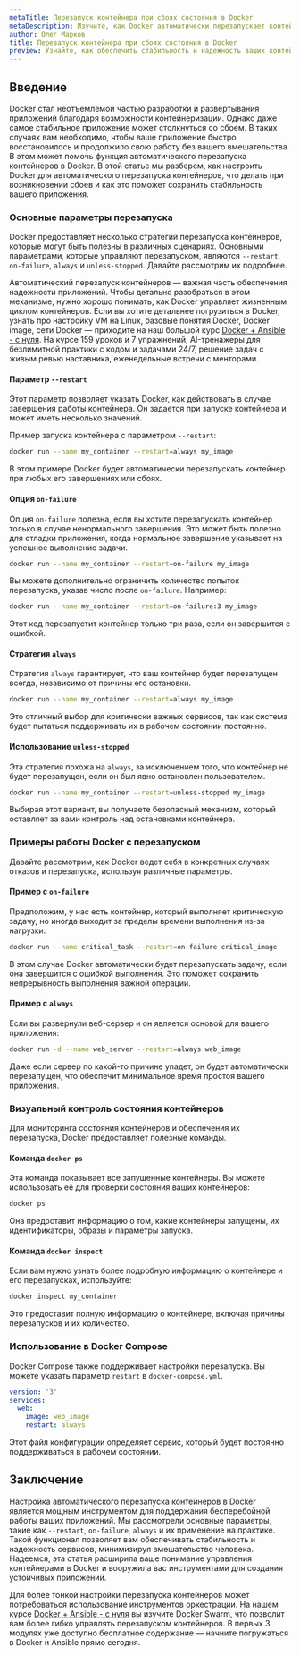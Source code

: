 ```yaml
---
metaTitle: Перезапуск контейнера при сбоях состояния в Docker
metaDescription: Изучите, как Docker автоматически перезапускает контейнеры при их сбоях. Примеры, пояснения и настройка параметров для надежной работы ваших приложений
author: Олег Марков
title: Перезапуск контейнера при сбоях состояния в Docker
preview: Узнайте, как обеспечить стабильность и надежность ваших контейнеризированных приложений. Перезапуск контейнеров при сбоях – важная функция Docker
---
```


## Введение

Docker стал неотъемлемой частью разработки и развертывания приложений благодаря возможности контейнеризации. Однако даже самое стабильное приложение может столкнуться со сбоем. В таких случаях вам необходимо, чтобы ваше приложение быстро восстановилось и продолжило свою работу без вашего вмешательства. В этом может помочь функция автоматического перезапуска контейнеров в Docker. В этой статье мы разберем, как настроить Docker для автоматического перезапуска контейнеров, что делать при возникновении сбоев и как это поможет сохранить стабильность вашего приложения.

### Основные параметры перезапуска

Docker предоставляет несколько стратегий перезапуска контейнеров, которые могут быть полезны в различных сценариях. Основными параметрами, которые управляют перезапуском, являются `--restart`, `on-failure`, `always` и `unless-stopped`. Давайте рассмотрим их подробнее.

Автоматический перезапуск контейнеров — важная часть обеспечения надежности приложений. Чтобы детально разобраться в этом механизме, нужно хорошо понимать, как Docker управляет жизненным циклом контейнеров. Если вы хотите детальнее погрузиться в Docker, узнать про настройку VM на Linux, базовые понятия Docker, Docker image, сети Docker — приходите на наш большой курс [Docker + Ansible - с нуля](https://purpleschool.ru/course/docker?utm_source=knowledgebase&utm_medium=text&utm_campaign=Perezapusk_konteynera_pri_sboyakh_sostoyaniya_v_Docker). На курсе 159 уроков и 7 упражнений, AI-тренажеры для безлимитной практики с кодом и задачами 24/7, решение задач с живым ревью наставника, еженедельные встречи с менторами.

#### Параметр `--restart`

Этот параметр позволяет указать Docker, как действовать в случае завершения работы контейнера. Он задается при запуске контейнера и может иметь несколько значений. 

Пример запуска контейнера с параметром `--restart`:
```bash
docker run --name my_container --restart=always my_image
```
В этом примере Docker будет автоматически перезапускать контейнер при любых его завершениях или сбоях.

#### Опция `on-failure`

Опция `on-failure` полезна, если вы хотите перезапускать контейнер только в случае ненормального завершения. Это может быть полезно для отладки приложения, когда нормальное завершение указывает на успешное выполнение задачи.

```bash
docker run --name my_container --restart=on-failure my_image
```

Вы можете дополнительно ограничить количество попыток перезапуска, указав число после `on-failure`. Например: 
```bash
docker run --name my_container --restart=on-failure:3 my_image
```
Этот код перезапустит контейнер только три раза, если он завершится с ошибкой.

#### Стратегия `always`

Стратегия `always` гарантирует, что ваш контейнер будет перезапущен всегда, независимо от причины его остановки. 

```bash
docker run --name my_container --restart=always my_image
```

Это отличный выбор для критически важных сервисов, так как система будет пытаться поддерживать их в рабочем состоянии постоянно.

#### Использование `unless-stopped`

Эта стратегия похожа на `always`, за исключением того, что контейнер не будет перезапущен, если он был явно остановлен пользователем.

```bash
docker run --name my_container --restart=unless-stopped my_image
```
Выбирая этот вариант, вы получаете безопасный механизм, который оставляет за вами контроль над остановками контейнера.

### Примеры работы Docker с перезапуском

Давайте рассмотрим, как Docker ведет себя в конкретных случаях отказов и перезапуска, используя различные параметры.

#### Пример с `on-failure`
Предположим, у нас есть контейнер, который выполняет критическую задачу, но иногда выходит за пределы времени выполнения из-за нагрузки:

```bash
docker run --name critical_task --restart=on-failure critical_image
```
В этом случае Docker автоматически будет перезапускать задачу, если она завершится с ошибкой выполнения. Это поможет сохранить непрерывность выполнения важной операции.

#### Пример с `always`
Если вы развернули веб-сервер и он является основой для вашего приложения:
```bash
docker run -d --name web_server --restart=always web_image
```
Даже если сервер по какой-то причине упадет, он будет автоматически перезапущен, что обеспечит минимальное время простоя вашего приложения.

### Визуальный контроль состояния контейнеров

Для мониторинга состояния контейнеров и обеспечения их перезапуска, Docker предоставляет полезные команды.

#### Команда `docker ps`
Эта команда показывает все запущенные контейнеры. Вы можете использовать её для проверки состояния ваших контейнеров:
```bash
docker ps
```
Она предоставит информацию о том, какие контейнеры запущены, их идентификаторы, образы и параметры запуска.

#### Команда `docker inspect`
Если вам нужно узнать более подробную информацию о контейнере и его перезапусках, используйте:
```bash
docker inspect my_container
```
Это предоставит полную информацию о контейнере, включая причины перезапусков и их количество.

### Использование в Docker Compose

Docker Compose также поддерживает настройки перезапуска. Вы можете указать параметр `restart` в `docker-compose.yml`.

```yaml
version: '3'
services:
  web:
    image: web_image
    restart: always
```
Этот файл конфигурации определяет сервис, который будет постоянно поддерживаться в рабочем состоянии.

## Заключение

Настройка автоматического перезапуска контейнеров в Docker является мощным инструментом для поддержания бесперебойной работы ваших приложений. Мы рассмотрели основные параметры, такие как `--restart`, `on-failure`, `always` и их применение на практике. Такой функционал позволяет вам обеспечивать стабильность и надежность сервисов, минимизируя вмешательство человека. Надеемся, эта статья расширила ваше понимание управления контейнерами в Docker и вооружила вас инструментами для создания устойчивых приложений.

Для более тонкой настройки перезапуска контейнеров может потребоваться использование инструментов оркестрации. На нашем курсе [Docker + Ansible - с нуля](https://purpleschool.ru/course/docker?utm_source=knowledgebase&utm_medium=text&utm_campaign=Perezapusk_konteynera_pri_sboyakh_sostoyaniya_v_Docker) вы изучите Docker Swarm, что позволит вам более гибко управлять перезапуском контейнеров. В первых 3 модулях уже доступно бесплатное содержание — начните погружаться в Docker и Ansible прямо сегодня.
